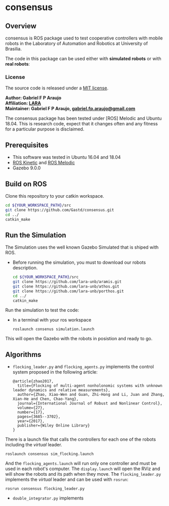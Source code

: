 # consensus

## Overview

consensus is ROS package used to test cooperative controllers with mobile robots in the Laboratory of Automation and Robotics at University of Brasilia.

The code in this package can be used either with **simulated robots** or with **real robots**:

### License

The source code is released under a [MIT license](consensus/LICENSE).

**Author: Gabriel F P Araujo<br />
Affiliation: [LARA](https://lara.unb.br/)<br />
Maintainer: Gabriel F P Araujo, gabriel.fp.araujo@gmail.com**

The consensus package has been tested under [ROS] Melodic and Ubuntu 18.04. This is research code, expect that it changes often and any fitness for a particular purpose is disclaimed.

<!-- [![Build Status](http://rsl-ci.ethz.ch/buildStatus/icon?job=ros_best_practices)](http://rsl-ci.ethz.ch/job/ros_best_practices/) -->


<!-- ![Example image](doc/example.jpg) -->

## Prerequisites

* This software was tested in Ubuntu 16.04 and 18.04
* [ROS Kinetic](https://wiki.ros.org/kinetic/Installation/Ubuntu) and [ROS Melodic](https://wiki.ros.org/melodic/Installation/Ubuntu)
* Gazebo 9.0.0

## Build on ROS

Clone this repository to your catkin workspace.

```bash
cd ${YOUR_WORKSPACE_PATH}/src
git clone https://github.com/Gastd/consensus.git
cd ../
catkin_make
```


## Run the Simulation
The Simulation uses the well known Gazebo Simulated that is shiped with ROS. 

* Before running the simulation, you must to download our robots description.

    ```bash
    cd ${YOUR_WORKSPACE_PATH}/src
    git clone https://github.com/lara-unb/aramis.git
    git clone https://github.com/lara-unb/athos.git
    git clone https://github.com/lara-unb/porthos.git
    cd ../
    catkin_make
    ```

Run the simulation to test the code:

* In a terminal with your ros workspace
    ```
    roslaunch consenus simulation.launch
    ```

This will open the Gazebo with the robots in posistion and ready to go.


## Algorithms
* `flocking_leader.py` and `flocking_agents.py` implements the control system proposed in the following article:

    ```
    @article{zhao2017,
      title={Flocking of multi-agent nonholonomic systems with unknown leader dynamics and relative measurements},
      author={Zhao, Xiao-Wen and Guan, Zhi-Hong and Li, Juan and Zhang, Xian-He and Chen, Chao-Yang},
      journal={International Journal of Robust and Nonlinear Control},
      volume={27},
      number={17},
      pages={3685--3702},
      year={2017},
      publisher={Wiley Online Library}
    }
    ```

There is a launch file that calls the controllers for each one of the robots including the _virtual_ leader.
    
    roslaunch consensus sim_flocking.launch


And the `flocking_agents.launch` will run only one controller and must be used in each robot's computer.
The `display.launch` will open the RViz and will show the robots and its path when they move.
The `flocking_leader.py` implements the _virtual_ leader and can be used with `rosrun`:

    rosrun consensus flocking_leader.py


* `double_integrator.py` implements

<!-- ## Disclaimer

This code is used in research, have a good time! -->

<!-- # Package Name

## Overview

This is a template: replace, remove, and add where required. Describe here what this package does and what it's meant for in a few sentences.

**Keywords:** example, package, template

### License

The source code is released under a [BSD 3-Clause license](ros_package_template/LICENSE).

**Author: Péter Fankhauser<br />
Affiliation: [ANYbotics](https://www.anybotics.com/)<br />
Maintainer: Péter Fankhauser, pfankhauser@anybotics.com**

The PACKAGE NAME package has been tested under [ROS] Indigo and Ubuntu 14.04. This is research code, expect that it changes often and any fitness for a particular purpose is disclaimed.

[![Build Status](http://rsl-ci.ethz.ch/buildStatus/icon?job=ros_best_practices)](http://rsl-ci.ethz.ch/job/ros_best_practices/)


![Example image](doc/example.jpg)


### Publications

If you use this work in an academic context, please cite the following publication(s):

* P. Fankhauser, M. Bloesch, C. Gehring, M. Hutter, and R. Siegwart: **PAPER TITLE**. IEEE/RSJ International Conference on Intelligent Robots and Systems (IROS), 2015. ([PDF](http://dx.doi.org/10.3929/ethz-a-010173654))

        @inproceedings{Fankhauser2015,
            author = {Fankhauser, P\'{e}ter and Hutter, Marco},
            booktitle = {IEEE/RSJ International Conference on Intelligent Robots and Systems (IROS)},
            title = {{PAPER TITLE}},
            publisher = {IEEE},
            year = {2015}
        }


## Installation

### Installation from Packages

To install all packages from the this repository as Debian packages use

    sudo apt-get install ros-indigo-...

### Building from Source

#### Dependencies

- [Robot Operating System (ROS)](http://wiki.ros.org) (middleware for robotics),
- [Eigen] (linear algebra library)

    sudo apt-get install libeigen3-dev


#### Building

To build from source, clone the latest version from this repository into your catkin workspace and compile the package using

  cd catkin_workspace/src
  git clone https://github.com/ethz-asl/ros_package_template.git
  cd ../
  catkin_make


### Unit Tests

Run the unit tests with

  catkin_make run_tests_ros_package_template


## Usage

Describe the quickest way to run this software, for example:

Run the main node with

  roslaunch ros_package_template ros_package_template.launch

## Config files

Config file folder/set 1

* **config_file_1.yaml** Shortly explain the content of this config file

Config file folder/set 2

* **...**

## Launch files

* **launch_file_1.launch:** shortly explain what is launched (e.g standard simulation, simulation with gdb,...)

     Argument set 1

     - **`argument_1`** Short description (e.g. as commented in launch file). Default: `default_value`.

    Argument set 2

    - **`...`**

* **...**

## Nodes

### ros_package_template

Reads temperature measurements and computed the average.


#### Subscribed Topics

* **`/temperature`** ([sensor_msgs/Temperature])

  The temperature measurements from which the average is computed.


#### Published Topics

...


#### Services

* **`get_average`** ([std_srvs/Trigger])

  Returns information about the current average. For example, you can trigger the computation from the console with

    rosservice call /ros_package_template/get_average


#### Parameters

* **`subscriber_topic`** (string, default: "/temperature")

  The name of the input topic.

* **`cache_size`** (int, default: 200, min: 0, max: 1000)

  The size of the cache.


### NODE_B_NAME

...


## Bugs & Feature Requests

Please report bugs and request features using the [Issue Tracker](https://github.com/ethz-asl/ros_best_practices/issues).


[ROS]: http://www.ros.org
[rviz]: http://wiki.ros.org/rviz
[Eigen]: http://eigen.tuxfamily.org
[std_srvs/Trigger]: http://docs.ros.org/api/std_srvs/html/srv/Trigger.html
[sensor_msgs/Temperature]: http://docs.ros.org/api/sensor_msgs/html/msg/Temperature.html
 -->
